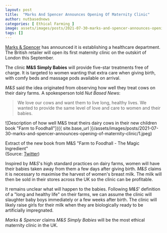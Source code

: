 ```yaml
---
layout: post
title:  "Marks And Spencer Announces Opening Of Maternity Clinic"
author: nutbasednews
categories: [ Ethical Farming ]
image: assets/images/posts/2021-07-30-marks-and-spencer-announces-opening-of-maternity-clinic/0.png
tags: []
---
```


[Marks & Spencer](https://www.marksandspencer.com) has announced it is establishing a healthcare department. The British retailer will open its first maternity clinic on the outskirt of London this September.

The clinic **M&S Simply Babies** will provide five-star treatments free of charge. It is targeted to women wanting that extra care when giving birth, with comfy beds and massage pods available on arrival.

*M&S* said the idea originated from observing how well they treat cows on their dairy farms. A spokesperson told *Nut Based News*:

> We love our cows and want them to live long, healthy lives. We wanted to provide the same level of love and care to women and their babies.

![Description of how well M&S treat theirs dairy cows in their new children book "Farm to Foodhall"]({{ site.base_url }}/assets/images/posts/2021-07-30-marks-and-spencer-announces-opening-of-maternity-clinic/1.jpeg)
<p class="caption">
   <span>Extract of the new book from M&S "Farm to Foodhall - The Magic Ingredient"</span>
   <br>
   <span>(Source: <a href="https://twitter.com/vanderNooch/status/1421137451897262082">Twitter</a>)</span>
</p>

Inspired by *M&S*'s high standard practices on dairy farms, women will have their babies taken away from them a few days after giving birth. *M&S* claims it is necessary to maximise the harvest of women's breast milk. The milk will then be sold in their stores across the UK so the clinic can be profitable.

It remains unclear what will happen to the babies. Following *M&S*' definition of a "long and healthy life" on their farms, we can assume the clinic will slaughter baby boys immediately or a few weeks after birth. The clinic will likely raise girls for their milk when they are biologically ready to be artificially impregnated.

*Marks & Spencer* claims *M&S Simply Babies* will be the most ethical maternity clinic in the UK.
